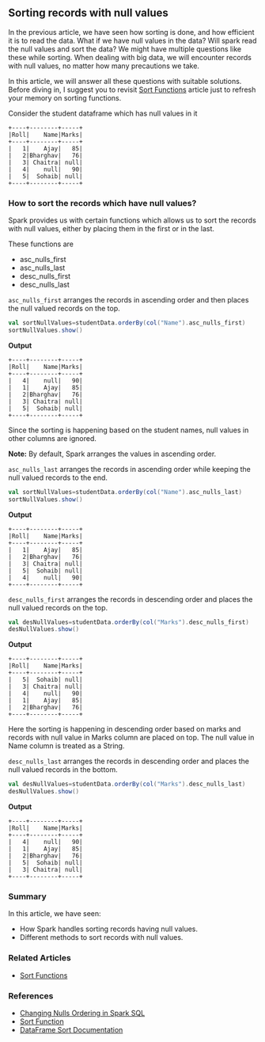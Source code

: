 ## Sorting records with null values

In the previous article, we have seen how sorting is done, and how efficient it is to read the data. What if we have null values in the data? Will spark read the null values and sort the data?
We might have multiple questions like these while sorting. When dealing with big data, we will encounter records with null values, no matter how many precautions we take.

In this article, we will answer all these questions with suitable solutions. Before diving in, I suggest you to revisit [Sort Functions](@/docs/spark/sort-functions.md) article just to refresh your memory on sorting functions.

Consider the student dataframe which has null values in it
```text
+----+--------+-----+
|Roll|    Name|Marks|
+----+--------+-----+
|   1|    Ajay|   85|
|   2|Bharghav|   76|
|   3| Chaitra| null|
|   4|    null|   90|
|   5|  Sohaib| null|
+----+--------+-----+
```
### How to sort the records which have null values?
Spark provides us with certain functions which allows us to sort the records with null values, either by placing them in the first or in the last.

These functions are
- asc_nulls_first
- asc_nulls_last
- desc_nulls_first
- desc_nulls_last

`asc_nulls_first` arranges the records in ascending order and then places the null valued records on the top.
```scala
val sortNullValues=studentData.orderBy(col("Name").asc_nulls_first)
sortNullValues.show()
```
**Output**
```text
+----+--------+-----+
|Roll|    Name|Marks|
+----+--------+-----+
|   4|    null|   90|
|   1|    Ajay|   85|
|   2|Bharghav|   76|
|   3| Chaitra| null|
|   5|  Sohaib| null|
+----+--------+-----+
```
Since the sorting is happening based on the student names, null values in other columns are ignored.
 
**Note:** By default, Spark arranges the values in ascending order.

`asc_nulls_last` arranges the records in ascending order while keeping the null valued records to the end.
```scala
val sortNullValues=studentData.orderBy(col("Name").asc_nulls_last)
sortNullValues.show()
```
**Output**
```text
+----+--------+-----+
|Roll|    Name|Marks|
+----+--------+-----+
|   1|    Ajay|   85|
|   2|Bharghav|   76|
|   3| Chaitra| null|
|   5|  Sohaib| null|
|   4|    null|   90|
+----+--------+-----+
```

`desc_nulls_first` arranges the records in descending order and places the null valued records on the top.
```scala
val desNullValues=studentData.orderBy(col("Marks").desc_nulls_first)
desNullValues.show()
```
**Output**
```text
+----+--------+-----+
|Roll|    Name|Marks|
+----+--------+-----+
|   5|  Sohaib| null|
|   3| Chaitra| null|
|   4|    null|   90|
|   1|    Ajay|   85|
|   2|Bharghav|   76|
+----+--------+-----+
```
Here the sorting is happening in descending order based on marks and records with null value in Marks column are placed on top. 
The null value in Name column is treated as a String.

`desc_nulls_last` arranges the records in descending order and places the null valued records in the bottom.
```scala
val desNullValues=studentData.orderBy(col("Marks").desc_nulls_last)
desNullValues.show()
```
**Output**
```text
+----+--------+-----+
|Roll|    Name|Marks|
+----+--------+-----+
|   4|    null|   90|
|   1|    Ajay|   85|
|   2|Bharghav|   76|
|   5|  Sohaib| null|
|   3| Chaitra| null|
+----+--------+-----+
```

### Summary
In this article, we have seen:
- How Spark handles sorting records having null values.
- Different methods to sort records with null values.

### Related Articles
- [Sort Functions](@/docs/spark/sort-functions.md)

### References
- [Changing Nulls Ordering in Spark SQL](https://stackoverflow.com/questions/39381678/changing-nulls-ordering-in-spark-sql)
- [Sort Function](https://spark.apache.org/docs/latest/api/python/reference/pyspark.sql/functions.html#sort-functions)
- [DataFrame Sort Documentation](https://spark.apache.org/docs/latest/api/python/reference/pyspark.sql/api/pyspark.sql.DataFrame.sort.html)
